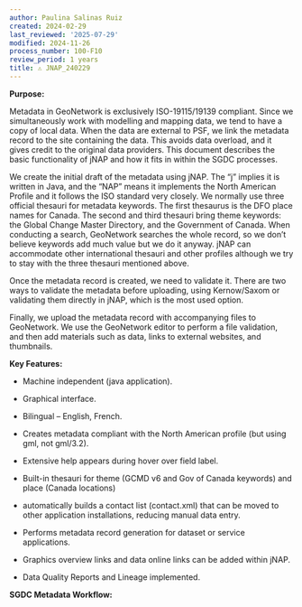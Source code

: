 ```yaml
---
author: Paulina Salinas Ruiz
created: 2024-02-29
last_reviewed: '2025-07-29'
modified: 2024-11-26
process_number: 100-F10
review_period: 1 years
title: ⚠️ JNAP_240229
---
```


**Purpose:**

Metadata in GeoNetwork is exclusively ISO-19115/19139 compliant. Since we simultaneously work with modelling and mapping data, we tend to have a copy of local data. When the data are external to PSF, we link the metadata record to the site containing the data. This avoids data overload, and it gives credit to the original data providers. This document describes the basic functionality of jNAP and how it fits in within the SGDC processes.

We create the initial draft of the metadata using jNAP. The “j” implies it is written in Java, and the “NAP” means it implements the North American Profile and it follows the ISO standard very closely. We normally use three official thesauri for metadata keywords. The first thesaurus is the DFO place names for Canada. The second and third thesauri bring theme keywords: the Global Change Master Directory, and the Government of Canada. When conducting a search, GeoNetwork searches the whole record, so we don’t believe keywords add much value but we do it anyway. jNAP can accommodate other international thesauri and other profiles although we try to stay with the three thesauri mentioned above.

Once the metadata record is created, we need to validate it. There are two ways to validate the metadata before uploading, using Kernow/Saxom or validating them directly in jNAP, which is the most used option.

Finally, we upload the metadata record with accompanying files to GeoNetwork. We use the GeoNetwork editor to perform a file validation, and then add materials such as data, links to external websites, and thumbnails.

**Key Features:**

- Machine independent (java application).

- Graphical interface.

- Bilingual – English, French.

- Creates metadata compliant with the North American profile (but using gml, not gml/3.2).

- Extensive help appears during hover over field label.

- Built-in thesauri for theme (GCMD v6 and Gov of Canada keywords) and place (Canada locations)

- automatically builds a contact list (contact.xml) that can be moved to other application installations, reducing manual data entry.

- Performs metadata record generation for dataset or service applications.

- Graphics overview links and data online links can be added within jNAP.

- Data Quality Reports and Lineage implemented.

**SGDC Metadata Workflow:**
